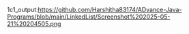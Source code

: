 1c1_output:https://github.com/Harshitha83174/ADvance-Java-Programs/blob/main/LinkedList/Screenshot%202025-05-21%20204505.png
